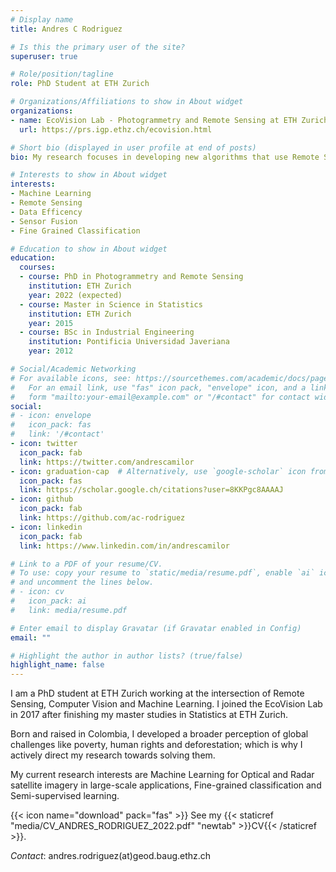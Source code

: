 ```yaml
---
# Display name
title: Andres C Rodriguez

# Is this the primary user of the site?
superuser: true

# Role/position/tagline
role: PhD Student at ETH Zurich

# Organizations/Affiliations to show in About widget
organizations:
- name: EcoVision Lab - Photogrammetry and Remote Sensing at ETH Zurich
  url: https://prs.igp.ethz.ch/ecovision.html

# Short bio (displayed in user profile at end of posts)
bio: My research focuses in developing new algorithms that use Remote Sensing data for environmental and sustainability purposes.

# Interests to show in About widget
interests:
- Machine Learning
- Remote Sensing
- Data Efficency
- Sensor Fusion
- Fine Grained Classification

# Education to show in About widget
education:
  courses:
  - course: PhD in Photogrammetry and Remote Sensing
    institution: ETH Zurich
    year: 2022 (expected)
  - course: Master in Science in Statistics
    institution: ETH Zurich
    year: 2015
  - course: BSc in Industrial Engineering
    institution: Pontificia Universidad Javeriana
    year: 2012

# Social/Academic Networking
# For available icons, see: https://sourcethemes.com/academic/docs/page-builder/#icons
#   For an email link, use "fas" icon pack, "envelope" icon, and a link in the
#   form "mailto:your-email@example.com" or "/#contact" for contact widget.
social:
# - icon: envelope
#   icon_pack: fas
#   link: '/#contact'
- icon: twitter
  icon_pack: fab
  link: https://twitter.com/andrescamilor
- icon: graduation-cap  # Alternatively, use `google-scholar` icon from `ai` icon pack
  icon_pack: fas
  link: https://scholar.google.ch/citations?user=8KKPgc8AAAAJ
- icon: github
  icon_pack: fab
  link: https://github.com/ac-rodriguez
- icon: linkedin
  icon_pack: fab
  link: https://www.linkedin.com/in/andrescamilor

# Link to a PDF of your resume/CV.
# To use: copy your resume to `static/media/resume.pdf`, enable `ai` icons in `params.toml`, 
# and uncomment the lines below.
# - icon: cv
#   icon_pack: ai
#   link: media/resume.pdf

# Enter email to display Gravatar (if Gravatar enabled in Config)
email: ""

# Highlight the author in author lists? (true/false)
highlight_name: false
---
```


I am a PhD student at ETH Zurich working at the intersection of Remote Sensing, Computer Vision and Machine Learning. I joined the EcoVision Lab in 2017 after finishing my master studies in Statistics at ETH Zurich.

Born and raised in Colombia, I developed a broader perception of global challenges like poverty, human rights and deforestation; which is why I actively direct my research towards solving them.

My current research interests are Machine Learning for Optical and Radar satellite imagery in large-scale applications, Fine-grained classification and Semi-supervised learning.

{{< icon name="download" pack="fas" >}} See my {{< staticref "media/CV_ANDRES_RODRIGUEZ_2022.pdf" "newtab" >}}CV{{< /staticref >}}.

*Contact*: andres.rodriguez(at)geod.baug.ethz.ch